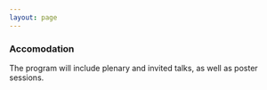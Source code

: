 ```yaml
---
layout: page
---
```


### Accomodation

The program will include plenary and invited talks, as well as poster sessions. 

